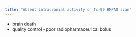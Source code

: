 ```yaml
---
title: "Absent intracranial activity on Tc-99 HMPAO scan"
---
```

- brain death
- quality control - poor radiopharmaceutical bolus

